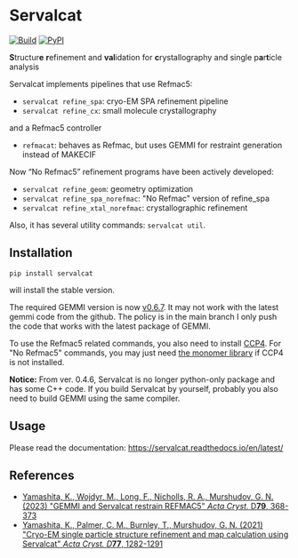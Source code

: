 # Servalcat
[![Build](https://github.com/keitaroyam/servalcat/workflows/CI/badge.svg)](https://github.com/keitaroyam/servalcat/actions/workflows/ci.yml)
[![PyPI](https://img.shields.io/pypi/v/servalcat?color=blue)](https://pypi.org/project/servalcat/)

**S**tructur**e** **r**efinement and **val**idation for **c**rystallography and single p**a**r**t**icle analysis

Servalcat implements pipelines that use Refmac5:
  * `servalcat refine_spa`: cryo-EM SPA refinement pipeline
  * `servalcat refine_cx`: small molecule crystallography

and a Refmac5 controller
  * `refmacat`: behaves as Refmac, but uses GEMMI for restraint generation instead of MAKECIF

Now “No Refmac5” refinement programs have been actively developed:
  * `servalcat refine_geom`: geometry optimization
  * `servalcat refine_spa_norefmac`: "No Refmac" version of refine\_spa
  * `servalcat refine_xtal_norefmac`: crystallographic refinement

Also, it has several utility commands: `servalcat util`.

## Installation

```
pip install servalcat
```
will install the stable version.

The required GEMMI version is now [v0.6.7](https://github.com/project-gemmi/gemmi/releases/tag/v0.6.7). It may not work with the latest gemmi code from the github. The policy is in the main branch I only push the code that works with the latest package of GEMMI.

To use the Refmac5 related commands, you also need to install [CCP4](https://www.ccp4.ac.uk/). For "No Refmac5" commands, you may just need [the monomer library](https://github.com/MonomerLibrary/monomers) if CCP4 is not installed.

**Notice:**
From ver. 0.4.6, Servalcat is no longer python-only package and has some C++ code. If you build Servalcat by yourself, probably you also need to build GEMMI using the same compiler.

## Usage
Please read the documentation: https://servalcat.readthedocs.io/en/latest/

## References
* [Yamashita, K., Wojdyr, M., Long, F., Nicholls, R. A., Murshudov, G. N. (2023) "GEMMI and Servalcat restrain REFMAC5" *Acta Cryst.* D**79**, 368-373](https://doi.org/10.1107/S2059798323002413)
* [Yamashita, K., Palmer, C. M., Burnley, T., Murshudov, G. N. (2021) "Cryo-EM single particle structure refinement and map calculation using Servalcat" *Acta Cryst. D***77**, 1282-1291](https://doi.org/10.1107/S2059798321009475)
